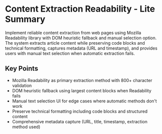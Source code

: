 # Content Extraction Readability - Lite Summary

Implement reliable content extraction from web pages using Mozilla Readability library with DOM heuristic fallback and manual selection option. The system extracts article content while preserving code blocks and technical formatting, captures metadata (URL and timestamp), and provides users with manual text selection when automatic extraction fails.

## Key Points

- Mozilla Readability as primary extraction method with 800+ character validation
- DOM heuristic fallback using largest content blocks when Readability fails
- Manual text selection UI for edge cases where automatic methods don't work
- Preserve technical formatting including code blocks and structured content
- Comprehensive metadata capture (URL, title, timestamp, extraction method used)
